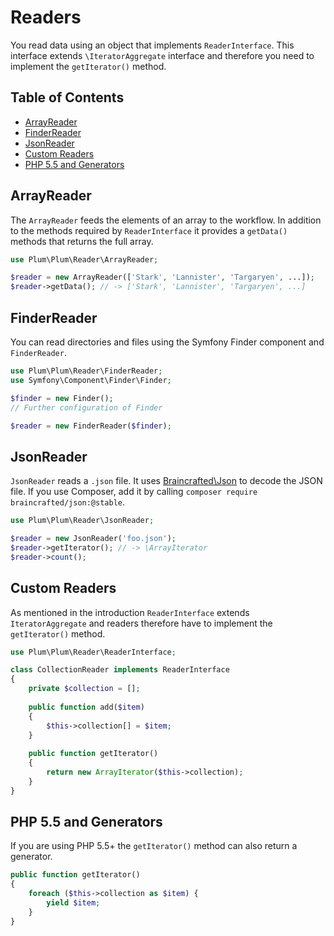 Readers
=======

You read data using an object that implements `ReaderInterface`. This interface extends `\IteratorAggregate` interface
and therefore you need to implement the `getIterator()` method.


Table of Contents
-----------------

- [ArrayReader](#arrayreader)
- [FinderReader](#finderreader)
- [JsonReader](#jsonreader)
- [Custom Readers](#custom-readers)
- [PHP 5.5 and Generators](#php-55-and-generators)


ArrayReader
-----------

The `ArrayReader` feeds the elements of an array to the workflow. In addition to the methods required by
`ReaderInterface` it provides a `getData()` methods that returns the full array.

```php
use Plum\Plum\Reader\ArrayReader;

$reader = new ArrayReader(['Stark', 'Lannister', 'Targaryen', ...]);
$reader->getData(); // -> ['Stark', 'Lannister', 'Targaryen', ...]
```


FinderReader
------------

You can read directories and files using the Symfony Finder component and `FinderReader`.

```php
use Plum\Plum\Reader\FinderReader;
use Symfony\Component\Finder\Finder;

$finder = new Finder();
// Further configuration of Finder

$reader = new FinderReader($finder);
```


JsonReader
----------

`JsonReader` reads a `.json` file. It uses [Braincrafted\Json](https://github.com/braincrafted/json) to decode the
JSON file. If you use Composer, add it by calling `composer require braincrafted/json:@stable`.

```php
use Plum\Plum\Reader\JsonReader;

$reader = new JsonReader('foo.json');
$reader->getIterator(); // -> \ArrayIterator
$reader->count();
```


Custom Readers
--------------

As mentioned in the introduction `ReaderInterface` extends `IteratorAggregate` and readers therefore have to
implement the `getIterator()` method.

```php
use Plum\Plum\Reader\ReaderInterface;

class CollectionReader implements ReaderInterface
{
    private $collection = [];
    
    public function add($item)
    {
        $this->collection[] = $item;
    }
    
    public function getIterator()
    {
        return new ArrayIterator($this->collection);
    }
}
```


PHP 5.5 and Generators
----------------------

If you are using PHP 5.5+ the `getIterator()` method can also return a generator.

```php
public function getIterator()
{
    foreach ($this->collection as $item) {
        yield $item;
    }
}
```

